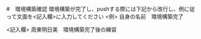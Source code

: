 
#　環境構築確認
環境構築が完了し、pushする際には下記から改行し、例に従って文面を<記入欄>に入力してください
<例>
自身の名前　環境構築完了

<記入欄>
周東明日美　環境構築完了後の練習

